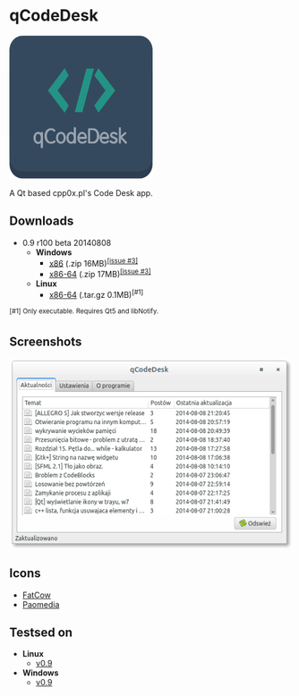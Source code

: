 # qCodeDesk
<img src="/res/qCodeDesk.png?raw=true" width="256" height="256" alt="qCodeDesk logo"/>

A Qt based cpp0x.pl's Code Desk app.
## Downloads
* 0.9 r100 beta 20140808
  * __Windows__
    * [x86](https://github.com/MrPoxipol/qcodedesk/releases/download/0.9-beta/qcodedesk-0.9-beta-windows-x86.zip) (.zip 16MB)<sup>[[issue #3]](https://github.com/MrPoxipol/qcodedesk/issues/3)</sup>
    * [x86-64](https://github.com/MrPoxipol/qcodedesk/releases/download/0.9-beta/qcodedesk-0.9-beta-windows-x86-64.zip) (.zip 17MB)<sup>[[issue #3]](https://github.com/MrPoxipol/qcodedesk/issues/3)</sup>
  * __Linux__
    * [x86-64](https://github.com/MrPoxipol/qcodedesk/releases/download/0.9-beta/qcodedesk-0.9-beta-linux-x86-64.tar.gz) (.tar.gz 0.1MB)<sup>[#1]</sup>
 
<sup>[#1] Only executable. Requires Qt5 and libNotify.</sup>

## Screenshots
![Main Window](/screenshots/MainWindow.png?raw=true)

## Icons
* [FatCow](http://fatcow.com)
* [Paomedia](http://www.paomedia.com)

## Testsed on
* __Linux__
  * [v0.9](https://github.com/MrPoxipol/qcodedesk/wiki/Tests-Linux-v0.9)
* __Windows__
  * [v0.9](https://github.com/MrPoxipol/qcodedesk/wiki/Tests-Windows-v0.9)
